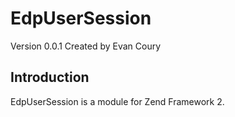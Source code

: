 EdpUserSession
==============
Version 0.0.1 Created by Evan Coury

Introduction
------------
EdpUserSession is a module for Zend Framework 2.
